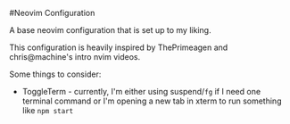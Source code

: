 #Neovim Configuration

A base neovim configuration that is set up to my liking.

This configuration is heavily inspired by ThePrimeagen and chris@machine's
intro nvim videos.

Some things to consider:
* ToggleTerm - currently, I'm either using suspend/`fg` if I need one terminal
  command or I'm opening a new tab in xterm to run something like `npm start`
